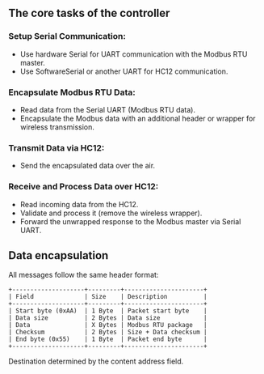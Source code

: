 ## The core tasks of the controller

### Setup Serial Communication:

* Use hardware Serial for UART communication with the Modbus RTU master.
* Use SoftwareSerial or another UART for HC12 communication.

### Encapsulate Modbus RTU Data:

* Read data from the Serial UART (Modbus RTU data).
* Encapsulate the Modbus data with an additional header or wrapper for wireless transmission.

### Transmit Data via HC12:

* Send the encapsulated data over the air.

### Receive and Process Data over HC12:

* Read incoming data from the HC12.
* Validate and process it (remove the wireless wrapper).
* Forward the unwrapped response to the Modbus master via Serial UART.

## Data encapsulation

All messages follow the same header format:
```
+--------------------+---------+----------------------+
| Field              | Size    | Description          |
+--------------------+---------+----------------------+
| Start byte (0xAA)  | 1 Byte  | Packet start byte    |
| Data size          | 2 Bytes | Data size            |
| Data               | X Bytes | Modbus RTU package   |
| Checksum           | 2 Bytes | Size + Data checksum |
| End byte (0x55)    | 1 Byte  | Packet end byte      |
+--------------------+---------+----------------------+
```
Destination determined by the content address field.